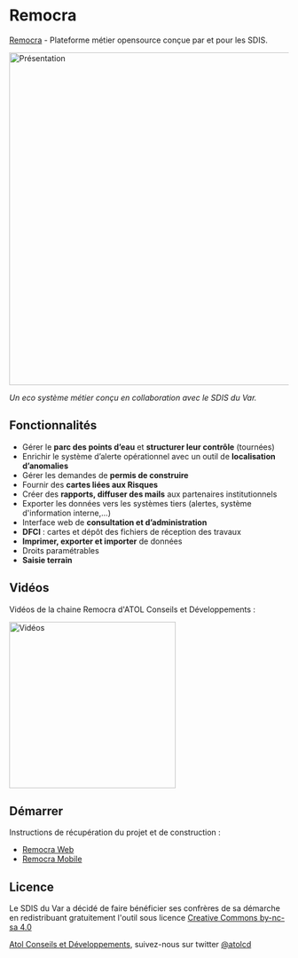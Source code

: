# Remocra

[Remocra](https://github.com/atolcd/sdis-remocra) - Plateforme métier opensource conçue par et pour les SDIS.


<img  alt="Présentation" src="https://www.atolcd.com/fileadmin/Images_pages_menu/Open_Source/Remocra/header_remocra_liste_arrondi.jpg" width="600">

*Un eco système métier conçu en collaboration avec le SDIS du Var.*


## Fonctionnalités

* Gérer le **parc des points d’eau** et **structurer leur contrôle** (tournées)
* Enrichir le système d’alerte opérationnel avec un outil de **localisation d’anomalies**
* Gérer les demandes de **permis de construire**
* Fournir des **cartes liées aux Risques**
* Créer des **rapports, diffuser des mails** aux partenaires institutionnels
* Exporter les données vers les systèmes tiers (alertes, système d'information interne,...)
* Interface web de **consultation et d’administration**
* **DFCI** : cartes et dépôt des fichiers de réception des travaux
* **Imprimer, exporter et importer** de données
* Droits paramétrables
* **Saisie terrain**


## Vidéos

Vidéos de la chaine Remocra d'ATOL Conseils et Développements :

<a href="https://www.youtube.com/playlist?list=PLgIqBvactlMJQ7dOots4OKfFXLrofghKH"><img alt="Vidéos" src="https://www.atolcd.com/fileadmin/Images_pages_menu/Open_Source/Remocra/illustr_tablette_remocra.jpg" width="300"></a>


## Démarrer
 
Instructions de récupération du projet et de construction :
* [Remocra Web](https://github.com/atolcd/sdis-remocra/tree/master/remocra/README.md)
* [Remocra Mobile](https://github.com/atolcd/sdis-remocra/tree/master/mobile/README.md)


## Licence

Le SDIS du Var a décidé de faire bénéficier ses confrères de sa démarche en redistribuant gratuitement l'outil sous licence [Creative Commons by-nc-sa 4.0](https://github.com/atolcd/sdis-remocra/LICENSE.txt)

[Atol Conseils et Développements](http://www.atolcd.com), suivez-nous sur twitter [@atolcd](https://twitter.com/atolcd)
